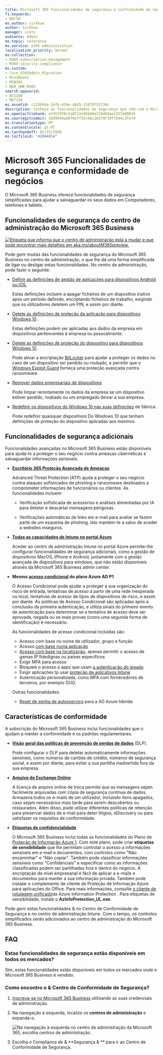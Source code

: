 ```yaml
---
title: Microsoft 365 Funcionalidades de segurança e conformidade de negócios
f1.keywords:
- NOCSH
ms.author: sirkkuw
author: Sirkkuw
manager: scotv
audience: Admin
ms.topic: reference
ms.service: o365-administration
localization_priority: Normal
ms.collection:
- M365-subscription-management
- M365-security-compliance
ms.custom:
- Core_O365Admin_Migration
- MiniMaven
- MSB365
- OKR_SMB_M365
search.appverid:
- BCS160
- MET150
ms.assetid: c123694a-1efb-459e-a8d5-2187975373dc
description: Conheça as funcionalidades de segurança que vêm com o Microsoft 365 Business.
ms.openlocfilehash: e5f67d70c5a8f22e95b60a229d68ae12574d0036
ms.sourcegitcommit: 3dd9944a6070a7f35c4bc2b57df397f844c3fe79
ms.translationtype: MT
ms.contentlocale: pt-PT
ms.lasthandoff: 02/15/2020
ms.locfileid: "42064814"
---
```

# <a name="microsoft-365-business-security-and-compliance-features"></a>Microsoft 365 Funcionalidades de segurança e conformidade de negócios

O Microsoft 365 Business oferece funcionalidades de segurança simplificadas para ajudar a salvaguardar os seus dados em Computadores, telefones e tablets.
    
## <a name="microsoft-365-business-admin-center-security-features"></a>Funcionalidades de segurança do centro de administração do Microsoft 365 Business

[![Etiqueta que informa que o centro de administração está a mudar e que pode encontrar mais detalhes em aka.ms/aboutM365preview.](../media/m365admincenterchanging.png)](https://docs.microsoft.com/office365/admin/microsoft-365-admin-center-preview)

Pode gerir muitas das funcionalidades de segurança do Microsoft 365 Business no centro de administração, o que lhe dá uma forma simplificada de ligar ou desligar estas funcionalidades. No centro de administração, pode fazer o seguinte:
  
- [Definir as definições de gestão de aplicações para dispositivos Android ou iOS.](app-protection-settings-for-android-and-ios.md) 
    
    Estas definições incluem a apagar ficheiros de um dispositivo inativo após um período definido, encriptando ficheiros de trabalho, exigindo que os utilizadores detetem um PIN, e assim por diante.
    
- [Detete as definições de proteção da aplicação para dispositivos Windows 10](protection-settings-for-windows-10-devices.md) . 
    
    Estas definições podem ser aplicadas aos dados da empresa em dispositivos pertencentes à empresa ou pessoalmente.
    
- [Detete as definições de proteção do dispositivo para dispositivos Windows 10](protection-settings-for-windows-10-pcs.md) . 
    
    Pode ativar a encriptação [BitLocker](https://go.microsoft.com/fwlink/p/?linkid=871405) para ajudar a proteger os dados no caso de um dispositivo ser perdido ou roubado, e permitir que o [Windows Exploit Guard](https://docs.microsoft.com/windows/security/threat-protection/microsoft-defender-atp/enable-exploit-protection) forneça uma proteção avançada contra ransomware. 
    
- [Remover dados empresariais de dispositivos](remove-company-data.md)
    
    Pode limpar remotamente os dados da empresa se um dispositivo estiver perdido, roubado ou um empregado deixar a sua empresa.
    
- [Redefinir os dispositivos do Windows 10 nas suas definições](reset-devices-to-factory-settings.md) de fábrica . 
    
    Pode redefinir quaisquer dispositivos Do Windows 10 que tenham definições de proteção do dispositivo aplicadas aos mesmos.
    
## <a name="additional-security-features"></a>Funcionalidades de segurança adicionais 

Funcionalidades avançadas no Microsoft 365 Business estão disponíveis para ajudá-lo a proteger o seu negócio contra ameaças cibernéticas e salvaguardar informações sensíveis.
  
- **[Escritório 365 Proteção Avançada de Ameaças](https://support.office.com/article/e100fe7c-f2a1-4b7d-9e08-622330b83653)**
    
    Advanced Threat Protection (ATP) ajuda a proteger o seu negócio contra ataques sofisticados de phishing e ransomware destinados a comprometer informações de funcionários ou clientes. As funcionalidades incluem:
    
  - Verificação sofisticada de acessórios e análises alimentadas por IA para detetar e descartar mensagens perigosas.
    
  - Verificações automáticas de links em e-mail para avaliar se fazem parte de um esquema de phishing. Isto mantém-te a salvo de aceder a websites inseguros.

- **[Todas as capacidades de Intune no portal Azure](https://go.microsoft.com/fwlink/p/?linkid=871403)**
    
    Aceder ao centro de administração Intune no portal Azure permite-lhe configurar funcionalidades de segurança adicionais, como a gestão de dispositivos MacOS, iPhone e Android, juntamente com a gestão avançada de dispositivos para windows, que não estão disponíveis através da Microsoft 365 Business admin center.
- **Mesmo [acesso condicional](https://docs.microsoft.com/azure/active-directory/conditional-access/overview) do plano Azure AD P1**


    O Acesso Condicional pode ajudar a proteger a sua organização do risco de entrada, tentativas de acesso a partir de uma rede inesperada ou local, tentativas de acesso de tipos de dispositivos de risco, e assim por diante. As políticas de Acesso Condicional são aplicadas após a conclusão da primeira autenticação, e utiliza sinais do primeiro evento de autenticação para determinar se a tentativa de acesso deve ser aprovada, negada ou se mais provas (como uma segunda forma de identificação) é necessário.

    As funcionalidades de acesso condicional incluídas são:

    - Acesso com base no nome de utilizador, grupo e função
    - Acesso [com base numa aplicação](https://docs.microsoft.com/azure/active-directory/conditional-access/app-based-conditional-access) 
    - [Acesso com base na localização;](https://docs.microsoft.com/azure/active-directory/authentication/howto-registration-mfa-sspr-combined#conditional-access-policies-for-combined-registration)  apenas permitir o acesso de gamas IP fidedignas ou países específicos 
    - Exigir MFA para acesso
    - Bloqueie o acesso a apps que usam [a autenticação do legado](https://docs.microsoft.com/azure/active-directory/conditional-access/block-legacy-authentication)
    - Exigir aplicações tp usar [proteção de aplicativos Intune](https://docs.microsoft.com/azure/active-directory/conditional-access/app-protection-based-conditional-access)
    - Autenticação personalizada, como MFA com fornecedores de terceiros, por exemplo DUO.
   
    Outras funcionalidades:
    - [Reset de senha de autosserviço](https://docs.microsoft.com/azure/active-directory/authentication/concept-sspr-customization) para a AD Azure híbrida
    
## <a name="compliance-features"></a>Características de conformidade

A subscrição do Microsoft 365 Business inclui funcionalidades que o ajudam a manter a conformidade e os padrões regulamentares.

- **[Visão geral das políticas de prevenção de perdas de dados](https://support.office.com/article/1966b2a7-d1e2-4d92-ab61-42efbb137f5e)** (DLP). 
    
    Pode configurar o DLP para detetar automaticamente informações sensíveis, como números de cartões de crédito, números de segurança social, e assim por diante, para evitar a sua partilha inadvertida fora da sua empresa.
    
- **[Arquivo do Exchange Online](https://products.office.com/exchange/microsoft-exchange-online-archiving-email)**
    
    A licença de arquivo online de troca permite que as mensagens sejam facilmente arquivadas com cópia de segurança contínua de dados. Armazena todos os e-mails de um utilizador, incluindo itens apagados, caso sejam necessários mais tarde para serem descobertos ou restaurados. Além disso, pode utilizar diferentes políticas de retenção para preservar dados de e-mail para deter litígios, eDiscovery ou para satisfazer os requisitos de conformidade.
    
- **[Etiquetas de confidencialidade](https://docs.microsoft.com/microsoft-365/compliance/sensitivity-labels)**

   O Microsoft 365 Business inclui todas as funcionalidades do Plano de [Proteção de Informação Azure 1](https://go.microsoft.com/fwlink/p/?linkid=871407). Com este plano, pode criar **etiquetas de sensibilidade** que lhe permitam controlar o acesso a informações sensíveis em e-mail e documentos, com controlos como "Não encaminhar" e "Não copiar". Também pode classificar informações sensíveis como "Confidenciais" e especificar como as informações classificadas podem ser partilhadas fora e dentro do negócio. A encriptação de nível empresarial é fácil de aplicar a e-mails e documentos para manter a sua informação privada. Também pode instalar o complemento de cliente de Proteção de Informação Azure para aplicações do Office. Para mais informações, consulte [o cliente de rotulagem unificado](https://docs.microsoft.com/azure/information-protection/rms-client/unifiedlabelingclient-version-release-history)da Azure Information Protection . Para etiquetas de sensibilidade, instale o **AzInfoProtection_UL.exe**.

Pode gerir estas funcionalidades &amp; no Centro de Conformidade de Segurança e no centro de administração Intune. Com o tempo, os controlos simplificados serão adicionados ao centro de administração do Microsoft 365 Business.
  
    
## <a name="faq"></a>FAQ

 ### <a name="are-these-security-features-available-in-all-markets"></a>Estas funcionalidades de segurança estão disponíveis em todos os mercados?
  
Sim, estas funcionalidades estão disponíveis em todos os mercados onde o Microsoft 365 Business é vendido.
  
### <a name="how-do-i-find-the-security-amp-compliance-center"></a>Como encontro o &amp; Centro de Conformidade de Segurança?
  
1. [Inscreva-se no Microsoft 365 Business](https://portal.microsoft.com/) utilizando as suas credenciais de administração. 
    
2. Na navegação à esquerda, localize os **centros de administração** e expanda-o. 
    
    ![Na navegação à esquerda no centro de administração da Microsoft 365, escolha centros de administração.](../media/fa4484f8-c637-45fd-a7bd-bdb3abfd6c03.png)
  
3. Escolha o Compliance de &amp; **Segurança &amp; ** para ir ao Centro de Conformidade de Segurança.
